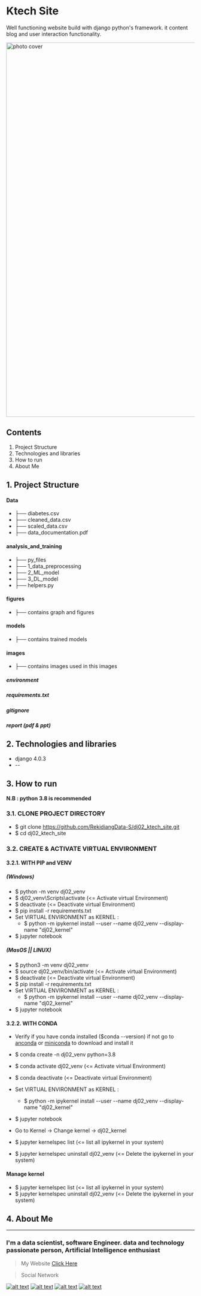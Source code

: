 # Ktech Site
Well functioning website build with django python's framework. it content blog and user interaction functionality.

<img src="./images/cover.png" width="1000" alt="photo cover" />

## Contents

1. Project Structure
2. Technologies and libraries
3. How to run
4. About Me

## 1. Project Structure

#### Data
* ├── diabetes.csv
* ├── cleaned_data.csv
* ├── scaled_data.csv
* ├── data_documentation.pdf
#### analysis_and_training
* ├── py_files
* ├── 1_data_preprocessing
* ├── 2_ML_model
* ├── 3_DL_model
* ├── helpers.py
#### figures
* ├── contains graph and figures
#### models
* ├── contains trained models
#### images
* ├── contains images used in this images

##### environment
##### requirements.txt
##### gitignore
##### report (pdf & ppt)

## 2. Technologies and libraries

* django 4.0.3
* --

## 3. How to run

**N.B : python 3.8 is recommended**

### 3.1. CLONE PROJECT DIRECTORY

+ $ git clone https://github.com/RekidiangData-S/dj02_ktech_site.git
+ $ cd dj02_ktech_site

### 3.2. CREATE & ACTIVATE VIRTUAL ENVIRONMENT

#### 3.2.1. WITH PIP and VENV

##### (Windows) 
+ $ python -m venv dj02_venv 
+ $ dj02_venv\Scripts\activate (<= Activate virtual Environment)
+ $ deactivate (<= Deactivate virtual Environment)
+ $ pip install -r requirements.txt
+ Set  VIRTUAL ENVIRONMENT as KERNEL : 
  +  $ python -m ipykernel install --user --name dj02_venv --display-name "dj02_kernel"
+ $ jupyter notebook

##### (MasOS || LINUX)
+ $ python3 -m venv dj02_venv 
+ $ source dj02_venv/bin/activate (<= Activate virtual Environment)  
+ $ deactivate (<= Deactivate virtual Environment)
+ $ pip install -r requirements.txt
+ Set  VIRTUAL ENVIRONMENT as KERNEL : 
  +  $ python -m ipykernel install --user --name dj02_venv --display-name "dj02_kernel"
+ $ jupyter notebook


#### 3.2.2. WITH CONDA

+ Verify if you have conda installed ($conda --version) if not go to [anconda](https://www.anaconda.com/products/individual) or [miniconda](https://docs.conda.io/en/latest/miniconda.html) to download and install it

+ $ conda create -n dj02_venv python=3.8
+ $ conda activate dj02_venv (<= Activate virtual Environment)
+ $ conda deactivate  (<= Deactivate virtual Environment)
+ Set  VIRTUAL ENVIRONMENT as KERNEL : 
  +  $ python -m ipykernel install --user --name dj02_venv --display-name "dj02_kernel"
+ $ jupyter notebook
+ Go to Kernel -> Change kernel -> dj02_kernel
+ $ jupyter kernelspec list (<= list all ipykernel in your system)
+ $ jupyter kernelspec uninstall dj02_venv (<= Delete the ipykernel in your system)


#### Manage kernel
+ $ jupyter kernelspec list (<= list all ipykernel in your system)
+ $ jupyter kernelspec uninstall dj02_venv (<= Delete the ipykernel in your system)


## 4. About Me
___

### I'm a data scientist, software Engineer. data and technology passionate person, Artificial Intelligence enthusiast 

> My Website [Click Here](https://kiese.tech)

> Social Network

[![alt text][1.1]][1]
[![alt text][2.1]][2]
[![alt text][3.1]][3]
[![alt text][4.1]][4]

[1.1]: https://i.imgur.com/oFsAcMx.png (facebook icon with padding)
[2.1]: https://i.imgur.com/YCdR3o9.png (twitter icon with padding)
[3.1]: https://i.imgur.com/5BWvIrF.png (github icon with padding)
[4.1]: https://i.imgur.com/UA7Oh6z.png (medium icon with padding)

[1]: http://www.facebook.com/reagan.kiese.37
[2]: https://twitter.com/ReaganKiese
[3]: https://github.com/Rekidiang2
[4]: https://medium.com/@rkddatas


